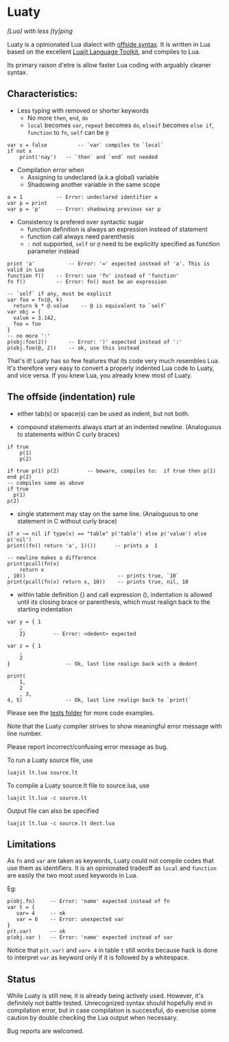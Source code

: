 Luaty
===

*[Lua] with less [ty]ping*

Luaty is a opinionated Lua dialect with [offside syntax](https://en.wikipedia.org/wiki/Off-side_rule). It is written in Lua based on the excellent [Luajit Language Toolkit](https://github.com/franko/luajit-lang-toolkit), and compiles to Lua. 

Its primary raison d'etre is allow faster Lua coding with arguably cleaner syntax. 


Characteristics:
---
- Less typing with removed or shorter keywords
  * No more `then`, `end`, `do`
  * `local` becomes `var`, `repeat` becomes `do`, `elseif` becomes `else if`, `function` to `fn`, `self` can be `@`

```
var x = false          -- `var` compiles to `local` 
if not x
	print('nay')   -- `then` and `end` not needed

```

- Compilation error when
  * Assigning to undeclared (a.k.a global) variable
  * Shadowing another variable in the same scope

```
a = 1           -- Error: undeclared identifier a
var p = print
var p = 'p'     -- Error: shadowing previous var p

```

- Consistency is prefered over syntactic sugar
  * function definition is always an expression instead of statement
  * function call always need parenthesis
  * `:` not supported, `self` or `@` need to be explicitly specified as function parameter instead

```
print 'a'           -- Error: '=' expected instead of 'a'. This is valid in Lua
function f()    -- Error: use 'fn' instead of 'function'
fn f()          -- Error: fn() must be an expression

-- `self` if any, must be explicit
var foo = fn(@, k)
  return k * @.value    -- @ is equivalent to `self`
var obj = { 
  value = 3.142,
  foo = foo 
}
-- no more ':'
p(obj:foo(2))       -- Error: ')' expected instead of ':'
p(obj.foo(@, 2))    -- ok, use this instead

```

That's it! 
Luaty has so few features that its code very much resembles Lua. It's therefore very easy to convert a properly indented Lua code to Luaty, and vice versa. If you knew Lua, you already knew most of Luaty.


The offside (indentation) rule
---
- either tab(s) or space(s) can be used as indent, but not both. 

- compound statements always start at an indented newline. (Analoguous to statements within C curly braces)

```
if true
	p(1)
	p(2)

if true p(1) p(2)         -- beware, compiles to:  if true then p(1) end p(2)
-- compiles same as above
if true
  p(1)
p(2)

```

- single statement may stay on the same line. (Analoguous to one statement in C without curly brace)

```
if x ~= nil if type(x) == "table" p('table') else p('value') else p('nil')
print((fn() return 'a', 1)())      -- prints a  1

-- newline makes a difference
print(pcall(fn(x) 
	return x
, 10))                              -- prints true, `10`
print(pcall(fn(x) return x, 10))    -- prints true, nil, 10

```

- within table definition {} and call expression (), indentation is allowed until its closing brace or parenthesis, which must realign back to the starting indentation

```
var y = { 1
	, 
	2}         -- Error: <dedent> expected

var z = { 1
	,
	2
}                  -- Ok, last line realign back with a dedent

print(
	1,
	2
	, 3,
4, 5)              -- Ok, last line realign back to `print(`

```

Please see the [tests folder](https://github.com/gnois/luaty/tree/master/tests) for more code examples.

Note that the Luaty compiler strives to show meaningful error message with line number. 

Please report incorrect/confusing error message as bug.


To run a Luaty source file, use
```
luajit lt.lua source.lt
```

To compile a Luaty source.lt file to source.lua, use
```
luajit lt.lua -c source.lt
```
Output file can also be specified
```
luajit lt.lua -c source.lt dest.lua
```


Limitations
---
As `fn` and `var` are taken as keywords, Luaty could not compile codes that use them as identifiers.
It is an opinionated tradeoff as `local` and `function` are easily the two most used keywords in Lua. 

Eg:
```
p(obj.fn)     -- Error: 'name' expected instead of fn
var t = {
   var= 4     -- ok
   var = 6    -- Error: unexpected var
}
p(t.var)      -- ok
p(obj.var )   -- Error: 'name' expected instead of var

```

Notice that `p(t.var)` and `var= 4` in table `t` still works because hack is done to interpret `var` as keyword only if it is followed by a whitespace.



Status
---

While Luaty is still new, it is already being actively used. However, it's definitely not battle tested.
Unrecognized syntax should hopefully end in compilation error, but in case compilation is successful, do exercise some caution by double checking the Lua output when necessary.

Bug reports are welcomed.


